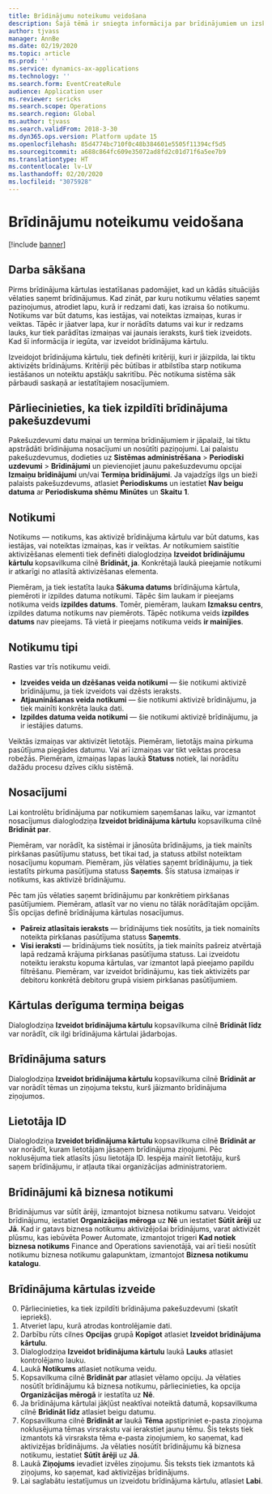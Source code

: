 ```yaml
---
title: Brīdinājumu noteikumu veidošana
description: Šajā tēmā ir sniegta informācija par brīdinājumiem un izskaidrots, kā izveidot brīdinājuma kārtulu tā, lai varētu saņemt paziņojumu par notikumiem, piemēram, par datumu, kas iestājas, vai noteiktām izmaiņām, kuras ir veiktas.
author: tjvass
manager: AnnBe
ms.date: 02/19/2020
ms.topic: article
ms.prod: ''
ms.service: dynamics-ax-applications
ms.technology: ''
ms.search.form: EventCreateRule
audience: Application user
ms.reviewer: sericks
ms.search.scope: Operations
ms.search.region: Global
ms.author: tjvass
ms.search.validFrom: 2018-3-30
ms.dyn365.ops.version: Platform update 15
ms.openlocfilehash: 85d4774bc710f0c48b384601e5505f11394cf5d5
ms.sourcegitcommit: a688c864fc609e35072ad8fd2c01d71f6a5ee7b9
ms.translationtype: HT
ms.contentlocale: lv-LV
ms.lasthandoff: 02/20/2020
ms.locfileid: "3075928"
---
```

# <a name="create-alert-rules"></a>Brīdinājumu noteikumu veidošana

[!include [banner](../includes/banner.md)]

## <a name="getting-started"></a>Darba sākšana

Pirms brīdinājuma kārtulas iestatīšanas padomājiet, kad un kādās situācijās vēlaties saņemt brīdinājumus. Kad zināt, par kuru notikumu vēlaties saņemt paziņojumus, atrodiet lapu, kurā ir redzami dati, kas izraisa šo notikumu. Notikums var būt datums, kas iestājas, vai noteiktas izmaiņas, kuras ir veiktas. Tāpēc ir jāatver lapa, kur ir norādīts datums vai kur ir redzams lauks, kur tiek parādītas izmaiņas vai jaunais ieraksts, kurš tiek izveidots. Kad šī informācija ir iegūta, var izveidot brīdinājuma kārtulu.

Izveidojot brīdinājuma kārtulu, tiek definēti kritēriji, kuri ir jāizpilda, lai tiktu aktivizēts brīdinājums. Kritēriji pēc būtības ir atbilstība starp notikuma iestāšanos un noteiktu apstākļu sakritību. Pēc notikuma sistēma sāk pārbaudi saskaņā ar iestatītajiem nosacījumiem.

## <a name="ensure-the-alert-batch-jobs-are-running"></a>Pārliecinieties, ka tiek izpildīti brīdinājuma pakešuzdevumi

Pakešuzdevumi datu maiņai un termiņa brīdinājumiem ir jāpalaiž, lai tiktu apstrādāti brīdinājuma nosacījumi un nosūtīti paziņojumi. Lai palaistu pakešuzdevumus, dodieties uz **Sistēmas administrēšana** > **Periodiski uzdevumi** > **Brīdinājumi** un pievienojiet jaunu pakešuzdevumu opcijai **Izmaiņu brīdinājumi** un/vai **Termiņa brīdinājumi**. Ja vajadzīgs ilgs un bieži palaists pakešuzdevums, atlasiet **Periodiskums** un iestatiet **Nav beigu datuma** ar **Periodiskuma shēmu** **Minūtes** un **Skaitu** **1**.

## <a name="events"></a>Notikumi

Notikums — notikums, kas aktivizē brīdinājuma kārtulu var būt datums, kas iestājas, vai noteiktas izmaiņas, kas ir veiktas. Ar notikumiem saistītie aktivizēšanas elementi tiek definēti dialoglodziņa **Izveidot brīdinājumu kārtulu** kopsavilkuma cilnē **Brīdināt, ja**. Konkrētajā laukā pieejamie notikumi ir atkarīgi no atlasītā aktivizēšanas elementa.

Piemēram, ja tiek iestatīta lauka **Sākuma datums** brīdinājuma kārtula, piemēroti ir izpildes datuma notikumi. Tāpēc šim laukam ir pieejams notikuma veids **izpildes datums**. Tomēr, piemēram, laukam **Izmaksu centrs**, izpildes datuma notikums nav piemērots. Tāpēc notikuma veids **izpildes datums** nav pieejams. Tā vietā ir pieejams notikuma veids **ir mainījies**.

## <a name="event-types"></a>Notikumu tipi

Rasties var trīs notikumu veidi.

- **Izveides veida un dzēšanas veida notikumi** — šie notikumi aktivizē brīdinājumu, ja tiek izveidots vai dzēsts ieraksts.
- **Atjaunināšanas veida notikumi** — šie notikumi aktivizē brīdinājumu, ja tiek mainīti konkrēta lauka dati.
- **Izpildes datuma veida notikumi** — šie notikumi aktivizē brīdinājumu, ja ir iestājies datums.
    
Veiktās izmaiņas var aktivizēt lietotājs. Piemēram, lietotājs maina pirkuma pasūtījuma piegādes datumu. Vai arī izmaiņas var tikt veiktas procesa robežās. Piemēram, izmaiņas lapas laukā **Statuss** notiek, lai norādītu dažādu procesu dzīves ciklu sistēmā.

## <a name="conditions"></a>Nosacījumi

Lai kontrolētu brīdinājuma par notikumiem saņemšanas laiku, var izmantot nosacījumus dialoglodziņa **Izveidot brīdinājuma kārtulu** kopsavilkuma cilnē **Brīdināt par**.

Piemēram, var norādīt, ka sistēmai ir jānosūta brīdinājums, ja tiek mainīts pirkšanas pasūtījumu statuss, bet tikai tad, ja statuss atbilst noteiktam nosacījumu kopumam. Piemēram, jūs vēlaties saņemt brīdinājumu, ja tiek iestatīts pirkuma pasūtījuma statuss **Saņemts**. Šīs statusa izmaiņas ir notikums, kas aktivizē brīdinājumu.

Pēc tam jūs vēlaties saņemt brīdinājumu par konkrētiem pirkšanas pasūtījumiem. Piemēram, atlasīt var no vienu no tālāk norādītajām opcijām. Šīs opcijas definē brīdinājuma kārtulas nosacījumus.

- **Pašreiz atlasītais ieraksts** — brīdinājums tiek nosūtīts, ja tiek nomainīts noteikta pirkšanas pasūtījuma statuss **Saņemts**.
- **Visi ieraksti** — brīdinājums tiek nosūtīts, ja tiek mainīts pašreiz atvērtajā lapā redzamā krājuma pirkšanas pasūtījuma statuss. Lai izveidotu noteiktu ierakstu kopuma kārtulas, var izmantot lapā pieejamo papildu filtrēšanu. Piemēram, var izveidot brīdinājumu, kas tiek aktivizēts par debitoru konkrētā debitoru grupā visiem pirkšanas pasūtījumiem.
    
## <a name="expiry-of-rule"></a>Kārtulas derīguma termiņa beigas

Dialoglodziņa **Izveidot brīdinājuma kārtulu** kopsavilkuma cilnē **Brīdināt līdz** var norādīt, cik ilgi brīdinājuma kārtulai jādarbojas.

## <a name="alert-contents"></a>Brīdinājuma saturs

Dialoglodziņa **Izveidot brīdinājuma kārtulu** kopsavilkuma cilnē **Brīdināt ar** var norādīt tēmas un ziņojuma tekstu, kurš jāizmanto brīdinājuma ziņojumos.

## <a name="user-id"></a>Lietotāja ID

Dialoglodziņa **Izveidot brīdinājuma kārtulu** kopsavilkuma cilnē **Brīdināt ar** var norādīt, kuram lietotājam jāsaņem brīdinājuma ziņojumi. Pēc noklusējuma tiek atlasīts jūsu lietotāja ID. Iespēja mainīt lietotāju, kurš saņem brīdinājumu, ir atļauta tikai organizācijas administratoriem.

## <a name="alerts-as-business-events"></a>Brīdinājumi kā biznesa notikumi

Brīdinājumus var sūtīt ārēji, izmantojot biznesa notikumu satvaru. Veidojot brīdinājumu, iestatiet **Organizācijas mēroga** uz **Nē** un iestatiet **Sūtīt ārēji** uz **Jā**. Kad ir gatavs biznesa notikumu aktivizējošai brīdinājums, varat aktivizēt plūsmu, kas iebūvēta Power Automate, izmantojot trigeri **Kad notiek biznesa notikums** Finance and Operations savienotājā, vai arī tieši nosūtīt notikumu biznesa notikumu galapunktam, izmantojot **Biznesa notikumu katalogu**.

## <a name="create-an-alert-rule"></a>Brīdinājuma kārtulas izveide

0. Pārliecinieties, ka tiek izpildīti brīdinājuma pakešuzdevumi (skatīt iepriekš).
1. Atveriet lapu, kurā atrodas kontrolējamie dati.
2. Darbību rūts cilnes **Opcijas** grupā **Kopīgot** atlasiet **Izveidot brīdinājuma kārtulu**.
3. Dialoglodziņa **Izveidot brīdinājuma kārtulu** laukā **Lauks** atlasiet kontrolējamo lauku.
4. Laukā **Notikums** atlasiet notikuma veidu.
5. Kopsavilkuma cilnē **Brīdināt par** atlasiet vēlamo opciju. Ja vēlaties nosūtīt brīdinājumu kā biznesa notikumu, pārliecinieties, ka opcija **Organizācijas mērogā** ir iestatīta uz **Nē**.
6. Ja brīdinājuma kārtulai jākļūst neaktīvai noteiktā datumā, kopsavilkuma cilnē **Brīdināt līdz** atlasiet beigu datumu.
7. Kopsavilkuma cilnē **Brīdināt ar** laukā **Tēma** apstipriniet e-pasta ziņojuma noklusējuma tēmas virsrakstu vai ierakstiet jaunu tēmu. Šis teksts tiek izmantots kā virsraksta tēma e-pasta ziņojumiem, ko saņemat, kad aktivizējas brīdinājums. Ja vēlaties nosūtīt brīdinājumu kā biznesa notikumu, iestatiet **Sūtīt ārēji** uz **Jā**.
8. Laukā **Ziņojums** ievadiet izvēles ziņojumu. Šis teksts tiek izmantots kā ziņojums, ko saņemat, kad aktivizējas brīdinājums.
9. Lai saglabātu iestatījumus un izveidotu brīdinājuma kārtulu, atlasiet **Labi**.
